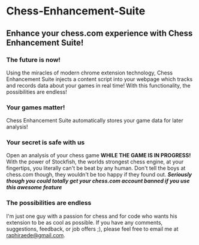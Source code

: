 # Chess-Enhancement-Suite

## Enhance your chess.com experience with Chess Enhancement Suite!

### The future is now!
Using the miracles of modern chrome extension technology, Chess Enhancement Suite injects a content script into your webpage which 
tracks and records data about your games in real time! With this functionality, the possibilities are endless!

### Your games matter!
Chess Enhancement Suite automatically stores your game data for later analysis! 

### Your secret is safe with us
Open an analysis of your chess game **WHILE THE GAME IS IN PROGRESS!**
With the power of Stockfish, the worlds strongest chess engine, at your fingertips, you literally can't be beat by any human.
Don't tell the boys at chess.com though, they wouldn't be too happy if they found out.
***Seriously though you could totally get your chess.com account banned if you use this awesome feature***

### The possibilities are endless
I'm just one guy with a passion for chess and for code who wants his extension to be as cool as possible.
If you have any comments, suggestions, feedback, or job offers ;), please feel free to email me at raphiraede@gmail.com.
